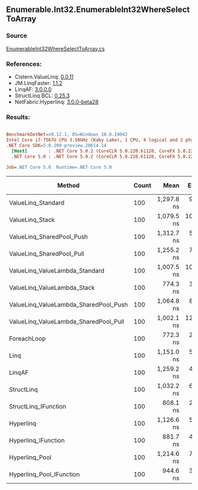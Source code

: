 ﻿## Enumerable.Int32.EnumerableInt32WhereSelectToArray

### Source
[EnumerableInt32WhereSelectToArray.cs](../LinqBenchmarks/Enumerable/Int32/EnumerableInt32WhereSelectToArray.cs)

### References:
- Cistern.ValueLinq: [0.0.11](https://www.nuget.org/packages/Cistern.ValueLinq/0.0.11)
- JM.LinqFaster: [1.1.2](https://www.nuget.org/packages/JM.LinqFaster/1.1.2)
- LinqAF: [3.0.0.0](https://www.nuget.org/packages/LinqAF/3.0.0.0)
- StructLinq.BCL: [0.25.3](https://www.nuget.org/packages/StructLinq.BCL/0.25.3)
- NetFabric.Hyperlinq: [3.0.0-beta28](https://www.nuget.org/packages/NetFabric.Hyperlinq/3.0.0-beta28)

### Results:
``` ini

BenchmarkDotNet=v0.12.1, OS=Windows 10.0.19042
Intel Core i7-7567U CPU 3.50GHz (Kaby Lake), 1 CPU, 4 logical and 2 physical cores
.NET Core SDK=5.0.200-preview.20614.14
  [Host]        : .NET Core 5.0.2 (CoreCLR 5.0.220.61120, CoreFX 5.0.220.61120), X64 RyuJIT
  .NET Core 5.0 : .NET Core 5.0.2 (CoreCLR 5.0.220.61120, CoreFX 5.0.220.61120), X64 RyuJIT

Job=.NET Core 5.0  Runtime=.NET Core 5.0  

```
|                                Method | Count |       Mean |    Error |   StdDev | Ratio | RatioSD |  Gen 0 | Gen 1 | Gen 2 | Allocated |
|-------------------------------------- |------ |-----------:|---------:|---------:|------:|--------:|-------:|------:|------:|----------:|
|                    ValueLinq_Standard |   100 | 1,297.8 ns |  9.19 ns |  7.67 ns |  1.68 |    0.01 | 0.3738 |     - |     - |     784 B |
|                       ValueLinq_Stack |   100 | 1,079.5 ns | 10.33 ns |  9.67 ns |  1.40 |    0.02 | 0.1259 |     - |     - |     264 B |
|             ValueLinq_SharedPool_Push |   100 | 1,312.7 ns |  5.35 ns |  4.74 ns |  1.70 |    0.01 | 0.1259 |     - |     - |     264 B |
|             ValueLinq_SharedPool_Pull |   100 | 1,255.2 ns |  7.22 ns |  6.03 ns |  1.63 |    0.01 | 0.1259 |     - |     - |     264 B |
|        ValueLinq_ValueLambda_Standard |   100 | 1,007.5 ns | 10.40 ns |  9.22 ns |  1.30 |    0.01 | 0.3719 |     - |     - |     784 B |
|           ValueLinq_ValueLambda_Stack |   100 |   774.3 ns |  3.20 ns |  2.84 ns |  1.00 |    0.01 | 0.1259 |     - |     - |     264 B |
| ValueLinq_ValueLambda_SharedPool_Push |   100 | 1,064.8 ns |  8.23 ns |  7.69 ns |  1.38 |    0.01 | 0.1259 |     - |     - |     264 B |
| ValueLinq_ValueLambda_SharedPool_Pull |   100 | 1,002.1 ns | 12.08 ns | 10.09 ns |  1.30 |    0.01 | 0.1259 |     - |     - |     264 B |
|                           ForeachLoop |   100 |   772.3 ns |  2.55 ns |  2.13 ns |  1.00 |    0.00 | 0.4358 |     - |     - |     912 B |
|                                  Linq |   100 | 1,151.0 ns |  5.12 ns |  4.79 ns |  1.49 |    0.01 | 0.3967 |     - |     - |     832 B |
|                                LinqAF |   100 | 1,259.2 ns |  4.90 ns |  4.58 ns |  1.63 |    0.01 | 0.4177 |     - |     - |     880 B |
|                            StructLinq |   100 | 1,032.2 ns |  6.16 ns |  5.14 ns |  1.34 |    0.01 | 0.1678 |     - |     - |     352 B |
|                  StructLinq_IFunction |   100 |   808.1 ns |  2.94 ns |  2.75 ns |  1.05 |    0.00 | 0.1259 |     - |     - |     264 B |
|                             Hyperlinq |   100 | 1,126.6 ns |  5.73 ns |  5.08 ns |  1.46 |    0.01 | 0.1259 |     - |     - |     264 B |
|                   Hyperlinq_IFunction |   100 |   881.7 ns |  4.26 ns |  3.78 ns |  1.14 |    0.01 | 0.1259 |     - |     - |     264 B |
|                        Hyperlinq_Pool |   100 | 1,214.6 ns |  7.98 ns |  7.07 ns |  1.57 |    0.01 | 0.0458 |     - |     - |      96 B |
|              Hyperlinq_Pool_IFunction |   100 |   944.6 ns |  3.83 ns |  3.40 ns |  1.22 |    0.01 | 0.0458 |     - |     - |      96 B |
